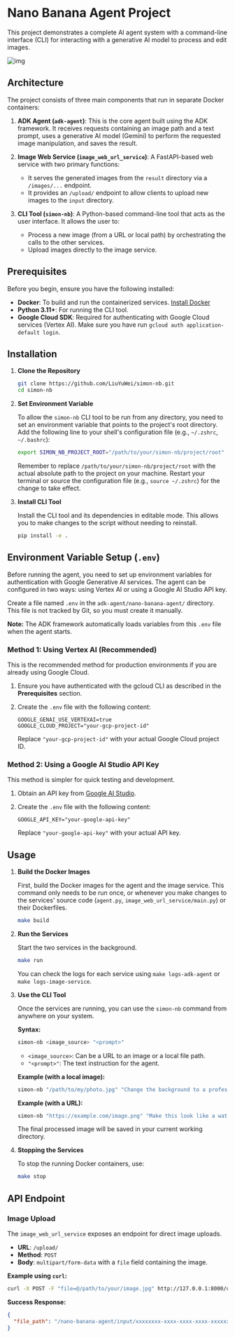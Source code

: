 # Nano Banana Agent Project

This project demonstrates a complete AI agent system with a command-line interface (CLI) for interacting with a generative AI model to process and edit images.

![img](./img/image_1.png)

## Architecture

The project consists of three main components that run in separate Docker containers:

1.  **ADK Agent (`adk-agent`)**: This is the core agent built using the ADK framework. It receives requests containing an image path and a text prompt, uses a generative AI model (Gemini) to perform the requested image manipulation, and saves the result.

2.  **Image Web Service (`image_web_url_service`)**: A FastAPI-based web service with two primary functions:
    *   It serves the generated images from the `result` directory via a `/images/...` endpoint.
    *   It provides an `/upload/` endpoint to allow clients to upload new images to the `input` directory.

3.  **CLI Tool (`simon-nb`)**: A Python-based command-line tool that acts as the user interface. It allows the user to:
    *   Process a new image (from a URL or local path) by orchestrating the calls to the other services.
    *   Upload images directly to the image service.

## Prerequisites

Before you begin, ensure you have the following installed:

*   **Docker**: To build and run the containerized services. [Install Docker](https://docs.docker.com/get-docker/)
*   **Python 3.11+**: For running the CLI tool.
*   **Google Cloud SDK**: Required for authenticating with Google Cloud services (Vertex AI). Make sure you have run `gcloud auth application-default login`.

## Installation

1.  **Clone the Repository**

    ```bash
    git clone https://github.com/LiuYuWei/simon-nb.git
    cd simon-nb
    ```

2.  **Set Environment Variable**

    To allow the `simon-nb` CLI tool to be run from any directory, you need to set an environment variable that points to the project's root directory. Add the following line to your shell's configuration file (e.g., `~/.zshrc`, `~/.bashrc`):

    ```bash
    export SIMON_NB_PROJECT_ROOT="/path/to/your/simon-nb/project/root"
    ```

    Remember to replace `/path/to/your/simon-nb/project/root` with the actual absolute path to the project on your machine. Restart your terminal or source the configuration file (e.g., `source ~/.zshrc`) for the change to take effect.

3.  **Install CLI Tool**

    Install the CLI tool and its dependencies in editable mode. This allows you to make changes to the script without needing to reinstall.

    ```bash
    pip install -e .
    ```

## Environment Variable Setup (`.env`)

Before running the agent, you need to set up environment variables for authentication with Google Generative AI services. The agent can be configured in two ways: using Vertex AI or using a Google AI Studio API key.

Create a file named `.env` in the `adk-agent/nano-banana-agent/` directory. This file is not tracked by Git, so you must create it manually.

**Note:** The ADK framework automatically loads variables from this `.env` file when the agent starts.

### Method 1: Using Vertex AI (Recommended)

This is the recommended method for production environments if you are already using Google Cloud.

1.  Ensure you have authenticated with the gcloud CLI as described in the **Prerequisites** section.
2.  Create the `.env` file with the following content:

    ```
    GOOGLE_GENAI_USE_VERTEXAI=true
    GOOGLE_CLOUD_PROJECT="your-gcp-project-id"
    ```

    Replace `"your-gcp-project-id"` with your actual Google Cloud project ID.

### Method 2: Using a Google AI Studio API Key

This method is simpler for quick testing and development.

1.  Obtain an API key from [Google AI Studio](https://aistudio.google.com/app/apikey).
2.  Create the `.env` file with the following content:

    ```
    GOOGLE_API_KEY="your-google-api-key"
    ```

    Replace `"your-google-api-key"` with your actual API key.

## Usage

1.  **Build the Docker Images**

    First, build the Docker images for the agent and the image service. This command only needs to be run once, or whenever you make changes to the services' source code (`agent.py`, `image_web_url_service/main.py`) or their Dockerfiles.

    ```bash
    make build
    ```

2.  **Run the Services**

    Start the two services in the background.

    ```bash
    make run
    ```

    You can check the logs for each service using `make logs-adk-agent` or `make logs-image-service`.

3.  **Use the CLI Tool**

    Once the services are running, you can use the `simon-nb` command from anywhere on your system.

    **Syntax:**
    ```bash
    simon-nb <image_source> "<prompt>"
    ```

    *   `<image_source>`: Can be a URL to an image or a local file path.
    *   `"<prompt>"`: The text instruction for the agent.

    **Example (with a local image):**
    ```bash
    simon-nb "/path/to/my/photo.jpg" "Change the background to a professional office setting"
    ```

    **Example (with a URL):**
    ```bash
    simon-nb "https://example.com/image.png" "Make this look like a watercolor painting"
    ```

    The final processed image will be saved in your current working directory.

4.  **Stopping the Services**

    To stop the running Docker containers, use:
    ```bash
    make stop
    ```

## API Endpoint

### Image Upload

The `image_web_url_service` exposes an endpoint for direct image uploads.

*   **URL**: `/upload/`
*   **Method**: `POST`
*   **Body**: `multipart/form-data` with a `file` field containing the image.

**Example using `curl`:**
```bash
curl -X POST -F "file=@/path/to/your/image.jpg" http://127.0.0.1:8000/upload/
```

**Success Response:**
```json
{
  "file_path": "/nano-banana-agent/input/xxxxxxxx-xxxx-xxxx-xxxx-xxxxxxxxxxxx.jpg"
}
```
